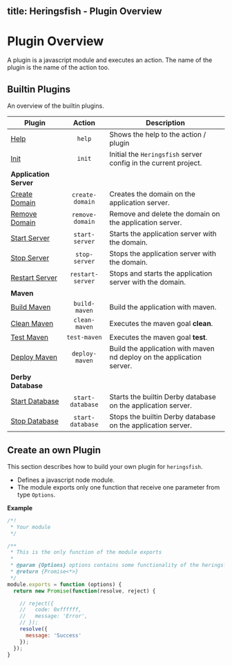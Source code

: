 title: Heringsfish - Plugin Overview
---

<span class="fa fa-plug fa-4x"></span>

# Plugin Overview

A plugin is a javascript module and executes an action. The name of the plugin is the name of the action too.

## Builtin Plugins

An overview of the builtin plugins.

| Plugin                                                                 | Action      | Description
|------------------------------------------------------------------------|:-----------:|------------------------------------
| [<span class="fa fa-plug"></span> Help](plugins/plugin-help.html)      | `help`      | Shows the help to the action / plugin
| [<span class="fa fa-plug"></span> Init](plugins/plugin-init.html)      | `init`      | Initial the `Heringsfish` server config in the current project.
| **Application Server** | | &nbsp;
| [<span class="fa fa-plug"></span> Create Domain](plugins/plugin-create-domain.html) | `create-domain` | Creates the domain on the application server.
| [<span class="fa fa-plug"></span> Remove Domain](plugins/plugin-remove-domain.html) | `remove-domain` | Remove and delete the domain on the application server.
| [<span class="fa fa-plug"></span> Start Server](plugins/plugin-start-server.html)   | `start-server`  | Starts the application server with the domain.
| [<span class="fa fa-plug"></span> Stop Server](plugins/plugin-stop-server.html)     | `stop-server`   | Stops the application server with the domain.
| [<span class="fa fa-plug"></span> Restart Server](plugins/plugin-restart-server.html) | `restart-server` | Stops and starts the application server with the domain.
| **Maven** | | &nbsp;
| [<span class="fa fa-plug"></span> Build Maven](plugins/plugin-build-maven.html)       | `build-maven`    | Build the application with maven.
| [<span class="fa fa-plug"></span> Clean Maven](plugins/plugin-clean-maven.html)       | `clean-maven`    | Executes the maven goal **clean**.
| [<span class="fa fa-plug"></span> Test Maven](plugins/plugin-test-maven.html)         | `test-maven`     | Executes the maven goal **test**.
| [<span class="fa fa-plug"></span> Deploy Maven](plugins/plugin-deploy-maven.html)     | `deploy-maven`   | Build the application with maven nd deploy on the application server.
| **Derby Database** | | &nbsp;
| [<span class="fa fa-plug"></span> Start Database](plugins/plugin-start-database.html) | `start-database` | Starts the builtin Derby database on the application server.
| [<span class="fa fa-plug"></span> Stop Database](plugins/plugin-stop-database.html)   | `start-database` | Stops the builtin Derby database on the application server.


## Create an own Plugin

This section describes how to build your own plugin for `heringsfish`.

* Defines a javascript node module.
* The module exports only one function that receive one parameter from type `Options`.

**Example**

```js
/*!
 * Your module
 */

/**
 * This is the only function of the module exports
 * 
 * @param {Options} options contains some functionality of the heringsfish
 * @return {Promise<*>}
 */
module.exports = function (options) {
  return new Promise(function(resolve, reject) {

    // reject({
    //   code: 0xffffff,
    //   message: 'Error',
    // });
    resolve({
      message: 'Success'
    });
  });
}
```
